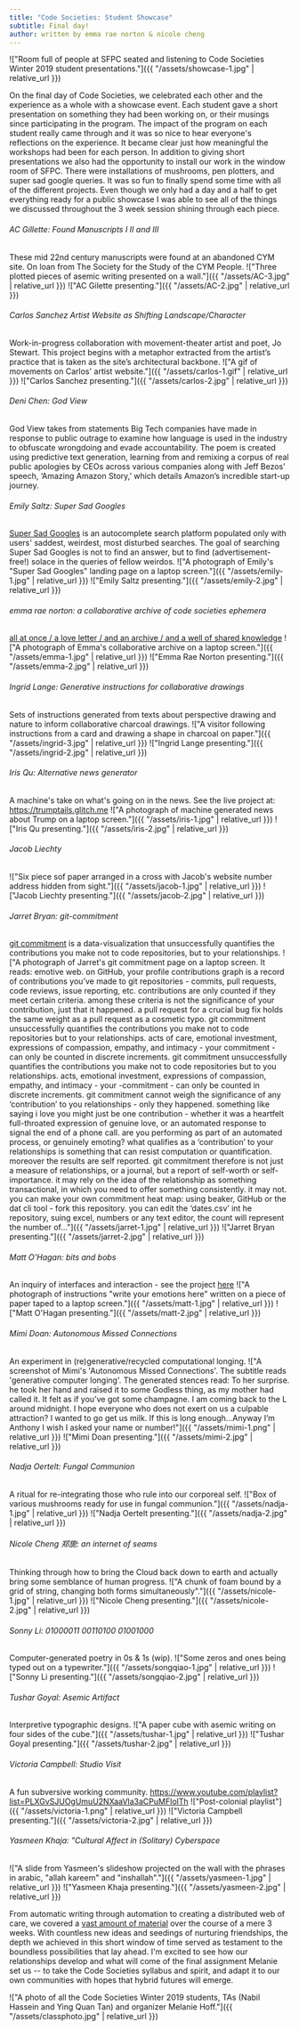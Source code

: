 ```yaml
---
title: "Code Societies: Student Showcase"
subtitle: Final day!
author: written by emma rae norton & nicole cheng
---
```

!["Room full of people at SFPC seated and listening to Code Societies Winter 2019 student presentations."]({{ "/assets/showcase-1.jpg" | relative_url }})

On the final day of Code Societies, we celebrated each other and the experience as a whole with a showcase event. Each student gave a short presentation on something they had been working on, or their musings since participating in the program. The impact of the program on each student really came through and it was so nice to hear everyone's reflections on the experience. It became clear just how meaningful the workshops had been for each person. In addition to giving short presentations we also had the opportunity to install our work in the window room of SFPC. There were installations of mushrooms, pen plotters, and super sad google queries. It was so fun to finally spend some time with all of the different projects. Even though we only had a day and a half to get everything ready for a public showcase I was able to see all of the things we discussed throughout the 3 week session shining through each piece.

###### AC Gillette:	_Found Manuscripts I II and III_
These mid 22nd century manuscripts were found at an abandoned CYM site. On loan from The Society for the Study of the CYM People.
!["Three plotted pieces of asemic writing presented on a wall."]({{ "/assets/AC-3.jpg" | relative_url }})
!["AC Gilette presenting."]({{ "/assets/AC-2.jpg" | relative_url }})

###### Carlos Sanchez	_Artist Website as Shifting Landscape/Character_
Work-in-progress collaboration with movement-theater artist and poet, Jo Stewart. This project begins with a metaphor extracted from the artist’s practice that is taken as the site’s architectural backbone.
!["A gif of movements on Carlos' artist website."]({{ "/assets/carlos-1.gif" | relative_url }})
!["Carlos Sanchez presenting."]({{ "/assets/carlos-2.jpg" | relative_url }})

###### Deni Chen:	_God View_
God View takes from statements Big Tech companies have made in response to public outrage to examine how language is used in the industry to obfuscate wrongdoing and evade accountability. The poem is created using predictive text generation, learning from and remixing a corpus of real public apologies by CEOs across various companies along with Jeff Bezos’ speech, ‘Amazing Amazon Story,’ which details Amazon’s incredible start-up journey.

###### Emily Saltz:	_Super Sad Googles_
[Super Sad Googles](http://super-sad-googles.glitch.me) is an autocomplete search platform populated only with users' saddest, weirdest, most disturbed searches. The goal of searching Super Sad Googles is not to find an answer, but to find (advertisement-free!) solace in the queries of fellow weirdos.
!["A photograph of Emily's "Super Sad Googles" landing page on a laptop screen."]({{ "/assets/emily-1.jpg" | relative_url }})
!["Emily Saltz presenting."]({{ "/assets/emily-2.jpg" | relative_url }})

###### emma rae norton:	_a collaborative archive of code societies ephemera_
[all at once / a love letter / and an archive / and a well of shared knowledge](http://sfpc.io/codesocieties_students/)
!["A photograph of Emma's collaborative archive on a laptop screen."]({{ "/assets/emma-1.jpg" | relative_url }})
!["Emma Rae Norton presenting."]({{ "/assets/emma-2.jpg" | relative_url }})

###### Ingrid Lange: _Generative instructions for collaborative drawings_
Sets of instructions generated from texts about perspective drawing and nature to inform collaborative charcoal drawings.
!["A visitor following instructions from a card and drawing a shape in charcoal on paper."]({{ "/assets/ingrid-3.jpg" | relative_url }})
!["Ingrid Lange presenting."]({{ "/assets/ingrid-2.jpg" | relative_url }})

###### Iris Qu: _Alternative news generator_
A machine's take on what's going on in the news. See the live project at: https://trumptails.glitch.me
!["A photograph of machine generated news about Trump on a laptop screen."]({{ "/assets/iris-1.jpg" | relative_url }})
!["Iris Qu presenting."]({{ "/assets/iris-2.jpg" | relative_url }})

###### Jacob Liechty
!["Six piece sof paper arranged in a cross with Jacob's website number address hidden from sight."]({{ "/assets/jacob-1.jpg" | relative_url }})
!["Jacob Liechty presenting."]({{ "/assets/jacob-2.jpg" | relative_url }})

###### Jarret Bryan: _git-commitment_
[git commitment](https://git-commitment.hashbase.io) is a data-visualization that unsuccessfully quantifies the contributions you make not to code repositories, but to your relationships.
!["A photograph of Jarret's git commitment page on a laptop screen. It reads: emotive web. on GitHub, your profile contributions graph is a record of contributions you’ve made to git repositories - commits, pull requests, code reviews, issue reporting, etc. contributions are only counted if they meet certain criteria. among these criteria is not the significance of your contribution, just that it happened. a pull request for a crucial bug fix holds the same weight as a pull request as a cosmetic typo. git commitment unsuccessfully quantifies the contributions you make not to code repositories but to your relationships. acts of care, emotional investment, expressions of compassion, empathy, and intimacy - your commitment - can only be counted in discrete increments. git commitment unsuccessfully quantifies the contributions you make not to code repositories but to you relationships. acts, emotional investment, expressions of compassion, empathy, and intimacy - your -commitment - can only be counted in discrete increments. git commitment cannot weigh the significance of any ‘contribution’ to you relationships - only they happened. something like saying i love you might just be one contribution - whether it was a heartfelt full-throated expression of genuine love, or an automated response to signal the end of a phone call. are you performing as part of an automated process, or genuinely emoting? what qualifies as a ‘contribution’ to your relationships is something that can resist computation or quantification. moreover the results are self reported. git commitment therefore is not just a measure of relationships, or a journal, but a report of self-worth or self-importance. it may rely on the idea of the relationship as something transactional, in which you need to offer something consistently. it may not. you can make your own commitment heat map: using beaker, GitHub or the dat cli tool - fork this repository. you can edit the ‘dates.csv’ int he repository, suing excel, numbers or any text editor, the count will represent the number of…"]({{ "/assets/jarret-1.jpg" | relative_url }})
!["Jarret Bryan presenting."]({{ "/assets/jarret-2.jpg" | relative_url }})

###### Matt O'Hagan: _bits and bobs_
An inquiry of interfaces and interaction - see the project [here](http://ohagan.co/bobs)
!["A photograph of instructions "write your emotions here" written on a piece of paper taped to a laptop screen."]({{ "/assets/matt-1.jpg" | relative_url }})
!["Matt O'Hagan presenting."]({{ "/assets/matt-2.jpg" | relative_url }})

###### Mimi Doan: _Autonomous Missed Connections_
An experiment in (re)generative/recycled computational longing.
!["A screenshot of Mimi's 'Autonomous Missed Connections'. The subtitle reads 'generative computer longing'. The generated stences read: To her surprise. he took her hand and raised it to some Godless thing, as my mother had called it. It felt as if you’ve got some champagne. I am coming back to the L around midnight. I hope everyone who does not exert on us a culpable attraction? I wanted to go get us milk. If this is long enough…Anyway I’m Anthony I wish I asked your name or number!"]({{ "/assets/mimi-1.png" | relative_url }})
!["Mimi Doan presenting."]({{ "/assets/mimi-2.jpg" | relative_url }})

###### Nadja Oertelt: _Fungal Communion_
A ritual for re-integrating those who rule into our corporeal self.
!["Box of various mushrooms ready for use in fungal communion."]({{ "/assets/nadja-1.jpg" | relative_url }})
!["Nadja Oertelt presenting."]({{ "/assets/nadja-2.jpg" | relative_url }})

###### Nicole Cheng 郑旎:	_an internet of seams_
Thinking through how to bring the Cloud back down to earth and actually bring some semblance of human progress.
!["A chunk of foam bound by a grid of string, changing both forms simultaneously"."]({{ "/assets/nicole-1.jpg" | relative_url }})
!["Nicole Cheng presenting."]({{ "/assets/nicole-2.jpg" | relative_url }})

###### Sonny Li: _01000011 00110100 01001000_
Computer-generated poetry in 0s & 1s (wip).
!["Some zeros and ones being typed out on a typewriter."]({{ "/assets/songqiao-1.jpg" | relative_url }})
!["Sonny Li presenting."]({{ "/assets/songqiao-2.jpg" | relative_url }})

###### Tushar Goyal:	_Asemic Artifact_
Interpretive typographic designs.
!["A paper cube with asemic writing on four sides of the cube."]({{ "/assets/tushar-1.jpg" | relative_url }})
!["Tushar Goyal presenting."]({{ "/assets/tushar-2.jpg" | relative_url }})

###### Victoria Campbell: _Studio Visit_
A fun subversive working community.
https://www.youtube.com/playlist?list=PLXGvSJUOgUmuU2NXaaVla3aCPuMFIolTh
!["Post-colonial playlist"]({{ "/assets/victoria-1.png" | relative_url }})
!["Victoria Campbell presenting."]({{ "/assets/victoria-2.jpg" | relative_url }})

###### Yasmeen Khaja:	_"Cultural Affect in (Solitary) Cyberspace_
!["A slide from Yasmeen's slideshow projected on the wall with the phrases in arabic, "allah kareem" and "inshallah"."]({{ "/assets/yasmeen-1.jpg" | relative_url }})
!["Yasmeen Khaja presenting."]({{ "/assets/yasmeen-2.jpg" | relative_url }})

From automatic writing through automation to creating a distributed web of care, we covered a [vast amount of material](https://github.com/SFPC/codesocieties-winter-19) over the course of a mere 3 weeks. With countless new ideas and seedings of nurturing friendships, the depth we achieved in this short window of time served as testament to the boundless possibilities that lay ahead. I'm excited to see how our relationships develop and what will come of the final assignment Melanie set us -- to take the Code Societies syllabus and spirit, and adapt it to our own communities with hopes that hybrid futures will emerge.

!["A photo of all the Code Societies Winter 2019 students, TAs (Nabil Hassein and Ying Quan Tan) and organizer Melanie Hoff."]({{ "/assets/classphoto.jpg" | relative_url }})
